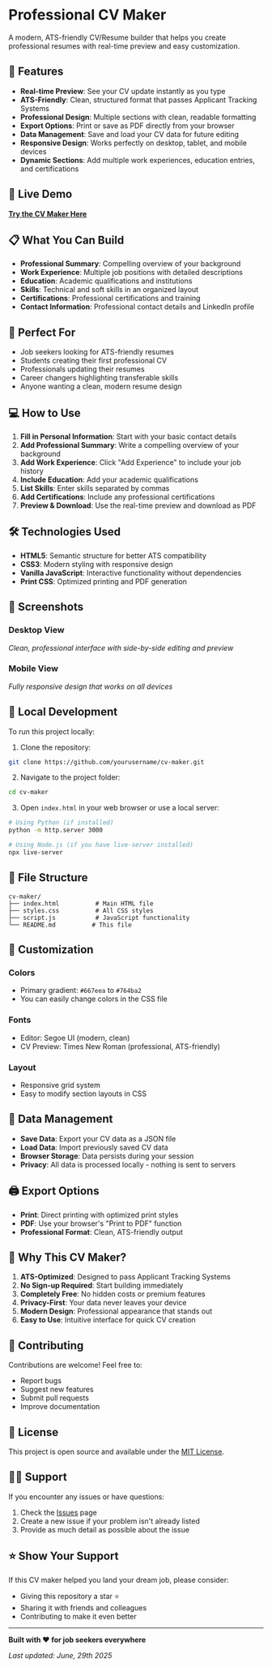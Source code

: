 # Professional CV Maker

A modern, ATS-friendly CV/Resume builder that helps you create professional resumes with real-time preview and easy customization.

## 🌟 Features

- **Real-time Preview**: See your CV update instantly as you type
- **ATS-Friendly**: Clean, structured format that passes Applicant Tracking Systems
- **Professional Design**: Multiple sections with clean, readable formatting
- **Export Options**: Print or save as PDF directly from your browser
- **Data Management**: Save and load your CV data for future editing
- **Responsive Design**: Works perfectly on desktop, tablet, and mobile devices
- **Dynamic Sections**: Add multiple work experiences, education entries, and certifications

## 🚀 Live Demo

**[Try the CV Maker Here](https://aminografik.github.io/cv-maker/)**


## 📋 What You Can Build

- **Professional Summary**: Compelling overview of your background
- **Work Experience**: Multiple job positions with detailed descriptions
- **Education**: Academic qualifications and institutions
- **Skills**: Technical and soft skills in an organized layout
- **Certifications**: Professional certifications and training
- **Contact Information**: Professional contact details and LinkedIn profile

## 🎯 Perfect For

- Job seekers looking for ATS-friendly resumes
- Students creating their first professional CV
- Professionals updating their resumes
- Career changers highlighting transferable skills
- Anyone wanting a clean, modern resume design

## 💻 How to Use

1. **Fill in Personal Information**: Start with your basic contact details
2. **Add Professional Summary**: Write a compelling overview of your background
3. **Add Work Experience**: Click "Add Experience" to include your job history
4. **Include Education**: Add your academic qualifications
5. **List Skills**: Enter skills separated by commas
6. **Add Certifications**: Include any professional certifications
7. **Preview & Download**: Use the real-time preview and download as PDF

## 🛠️ Technologies Used

- **HTML5**: Semantic structure for better ATS compatibility
- **CSS3**: Modern styling with responsive design
- **Vanilla JavaScript**: Interactive functionality without dependencies
- **Print CSS**: Optimized printing and PDF generation

## 📱 Screenshots

### Desktop View
*Clean, professional interface with side-by-side editing and preview*

### Mobile View
*Fully responsive design that works on all devices*

## 🔧 Local Development

To run this project locally:

1. Clone the repository:
```bash
git clone https://github.com/yourusername/cv-maker.git
```

2. Navigate to the project folder:
```bash
cd cv-maker
```

3. Open `index.html` in your web browser or use a local server:
```bash
# Using Python (if installed)
python -m http.server 3000

# Using Node.js (if you have live-server installed)
npx live-server
```

## 📂 File Structure

```
cv-maker/
├── index.html          # Main HTML file
├── styles.css          # All CSS styles
├── script.js           # JavaScript functionality
└── README.md          # This file
```

## 🎨 Customization

### Colors
- Primary gradient: `#667eea` to `#764ba2`
- You can easily change colors in the CSS file

### Fonts
- Editor: Segoe UI (modern, clean)
- CV Preview: Times New Roman (professional, ATS-friendly)

### Layout
- Responsive grid system
- Easy to modify section layouts in CSS

## 💾 Data Management

- **Save Data**: Export your CV data as a JSON file
- **Load Data**: Import previously saved CV data
- **Browser Storage**: Data persists during your session
- **Privacy**: All data is processed locally - nothing is sent to servers

## 🖨️ Export Options

- **Print**: Direct printing with optimized print styles
- **PDF**: Use your browser's "Print to PDF" function
- **Professional Format**: Clean, ATS-friendly output

## 🌟 Why This CV Maker?

1. **ATS-Optimized**: Designed to pass Applicant Tracking Systems
2. **No Sign-up Required**: Start building immediately
3. **Completely Free**: No hidden costs or premium features
4. **Privacy-First**: Your data never leaves your device
5. **Modern Design**: Professional appearance that stands out
6. **Easy to Use**: Intuitive interface for quick CV creation

## 🤝 Contributing

Contributions are welcome! Feel free to:

- Report bugs
- Suggest new features
- Submit pull requests
- Improve documentation

## 📄 License

This project is open source and available under the [MIT License](LICENSE).

## 🙋‍♂️ Support

If you encounter any issues or have questions:

1. Check the [Issues](https://github.com/aminografik/cv-maker/issues) page
2. Create a new issue if your problem isn't already listed
3. Provide as much detail as possible about the issue

## ⭐ Show Your Support

If this CV maker helped you land your dream job, please consider:

- Giving this repository a star ⭐
- Sharing it with friends and colleagues
- Contributing to make it even better

---

**Built with ❤️ for job seekers everywhere**

*Last updated: June, 29th 2025*

